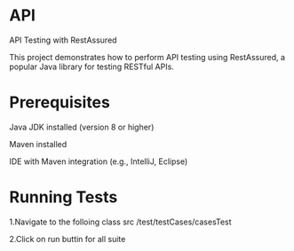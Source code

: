 # API

API Testing with RestAssured

This project demonstrates how to perform API testing using RestAssured, a popular Java library for testing RESTful APIs.

# Prerequisites
Java JDK installed (version 8 or higher)

Maven installed

IDE with Maven integration (e.g., IntelliJ, Eclipse)

# Running Tests
1.Navigate to the folloing class src /test/testCases/casesTest

2.Click on run buttin for all suite
